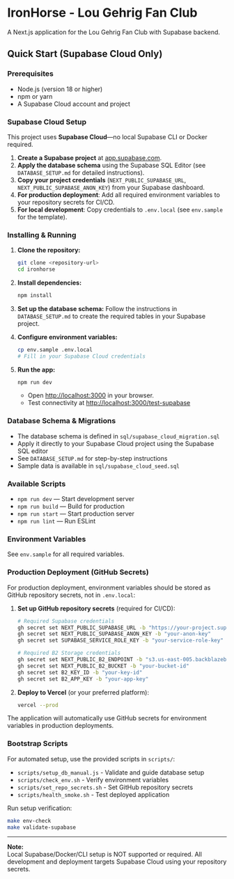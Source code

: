 # IronHorse - Lou Gehrig Fan Club

A Next.js application for the Lou Gehrig Fan Club with Supabase backend.

## Quick Start (Supabase Cloud Only)

### Prerequisites

- Node.js (version 18 or higher)
- npm or yarn
- A Supabase Cloud account and project

### Supabase Cloud Setup

This project uses **Supabase Cloud**—no local Supabase CLI or Docker required.

1. **Create a Supabase project** at [app.supabase.com](https://app.supabase.com).
2. **Apply the database schema** using the Supabase SQL Editor (see `DATABASE_SETUP.md` for detailed instructions).
3. **Copy your project credentials** (`NEXT_PUBLIC_SUPABASE_URL`, `NEXT_PUBLIC_SUPABASE_ANON_KEY`) from your Supabase dashboard.
4. **For production deployment**: Add all required environment variables to your repository secrets for CI/CD.
5. **For local development**: Copy credentials to `.env.local` (see `env.sample` for the template).

### Installing & Running

1. **Clone the repository:**
   ```bash
   git clone <repository-url>
   cd ironhorse
   ```

2. **Install dependencies:**
   ```bash
   npm install
   ```

3. **Set up the database schema:**
   Follow the instructions in `DATABASE_SETUP.md` to create the required tables in your Supabase project.

4. **Configure environment variables:**
   ```bash
   cp env.sample .env.local
   # Fill in your Supabase Cloud credentials
   ```

5. **Run the app:**
   ```bash
   npm run dev
   ```
   - Open [http://localhost:3000](http://localhost:3000) in your browser.
   - Test connectivity at [http://localhost:3000/test-supabase](http://localhost:3000/test-supabase)

### Database Schema & Migrations

- The database schema is defined in `sql/supabase_cloud_migration.sql`
- Apply it directly to your Supabase Cloud project using the Supabase SQL editor
- See `DATABASE_SETUP.md` for step-by-step instructions
- Sample data is available in `sql/supabase_cloud_seed.sql`

### Available Scripts

- `npm run dev` — Start development server
- `npm run build` — Build for production
- `npm run start` — Start production server
- `npm run lint` — Run ESLint

### Environment Variables

See `env.sample` for all required variables.

### Production Deployment (GitHub Secrets)

For production deployment, environment variables should be stored as GitHub repository secrets, not in `.env.local`:

1. **Set up GitHub repository secrets** (required for CI/CD):
   ```bash
   # Required Supabase credentials
   gh secret set NEXT_PUBLIC_SUPABASE_URL -b "https://your-project.supabase.co"
   gh secret set NEXT_PUBLIC_SUPABASE_ANON_KEY -b "your-anon-key"
   gh secret set SUPABASE_SERVICE_ROLE_KEY -b "your-service-role-key"
   
   # Required B2 Storage credentials
   gh secret set NEXT_PUBLIC_B2_ENDPOINT -b "s3.us-east-005.backblazeb2.com"
   gh secret set NEXT_PUBLIC_B2_BUCKET -b "your-bucket-id"
   gh secret set B2_KEY_ID -b "your-key-id"
   gh secret set B2_APP_KEY -b "your-app-key"
   ```

2. **Deploy to Vercel** (or your preferred platform):
   ```bash
   vercel --prod
   ```

The application will automatically use GitHub secrets for environment variables in production deployments.

### Bootstrap Scripts

For automated setup, use the provided scripts in `scripts/`:

- `scripts/setup_db_manual.js` - Validate and guide database setup
- `scripts/check_env.sh` - Verify environment variables
- `scripts/set_repo_secrets.sh` - Set GitHub repository secrets
- `scripts/health_smoke.sh` - Test deployed application

Run setup verification:
```bash
make env-check
make validate-supabase
```

---

**Note:**  
Local Supabase/Docker/CLI setup is NOT supported or required. All development and deployment targets Supabase Cloud using your repository secrets.